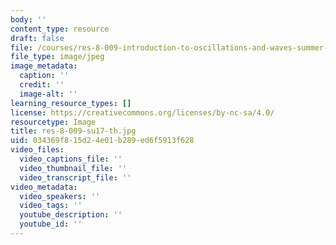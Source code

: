 ```yaml
---
body: ''
content_type: resource
draft: false
file: /courses/res-8-009-introduction-to-oscillations-and-waves-summer-2017/res-8-009-su17-th.jpg
file_type: image/jpeg
image_metadata:
  caption: ''
  credit: ''
  image-alt: ''
learning_resource_types: []
license: https://creativecommons.org/licenses/by-nc-sa/4.0/
resourcetype: Image
title: res-8-009-su17-th.jpg
uid: 034369f8-15d2-4e01-b289-ed6f5913f628
video_files:
  video_captions_file: ''
  video_thumbnail_file: ''
  video_transcript_file: ''
video_metadata:
  video_speakers: ''
  video_tags: ''
  youtube_description: ''
  youtube_id: ''
---
```

